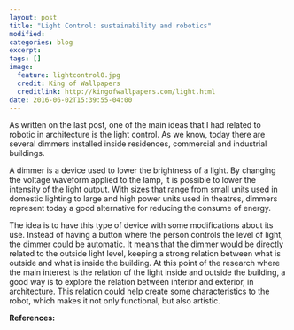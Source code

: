 ```yaml
---
layout: post
title: "Light Control: sustainability and robotics"
modified:
categories: blog
excerpt:
tags: []
image:
  feature: lightcontrol0.jpg
  credit: King of Wallpapers
  creditlink: http://kingofwallpapers.com/light.html
date: 2016-06-02T15:39:55-04:00
---
```


As written on the last post, one of the main ideas that I had related to robotic in architecture is the light control. As we know, today there are several dimmers installed inside residences, commercial and industrial buildings. 

A dimmer is a device used to lower the brightness of a light. By changing the voltage waveform applied to the lamp, it is possible to lower the intensity of the light output. With sizes that range from small units used in domestic lighting to large and high power units used in theatres, dimmers represent today a good alternative for reducing the consume of energy.

The idea is to have this type of device with some modifications about its use. Instead of having a button where the person controls the level of light, the dimmer could be automatic. It means that the dimmer would be directly related to the outside light level, keeping a strong relation between what is outside and what is inside the building.
At this point of the research where the main interest is the relation of the light inside and outside the building, a good way is to explore the relation between interior and exterior, in architecture. This relation could help create some characteristics to the robot, which makes it not only functional, but also artistic.  



**References:**


[jekyll-gh]: https://github.com/jekyll/jekyll
[jekyll]:    http://jekyllrb.com
